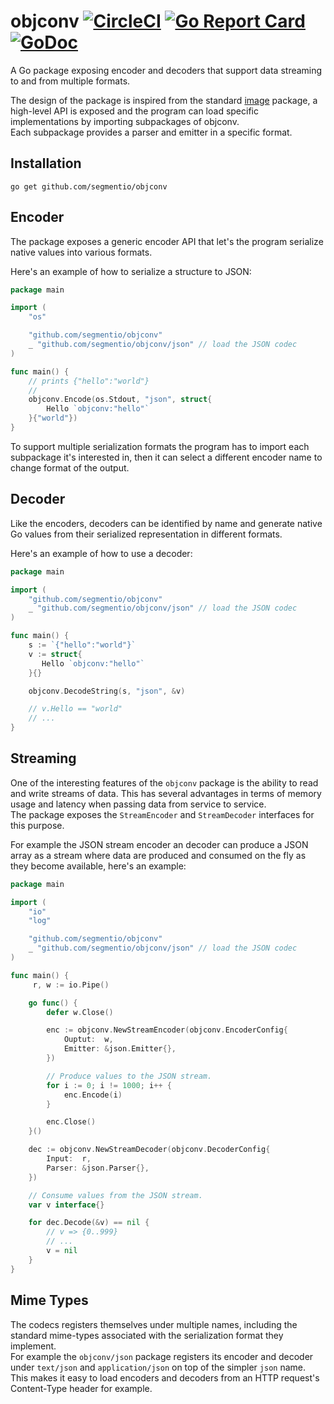 objconv [![CircleCI](https://circleci.com/gh/segmentio/objconv.svg?style=shield)](https://circleci.com/gh/segmentio/objconv) [![Go Report Card](https://goreportcard.com/badge/github.com/segmentio/objconv)](https://goreportcard.com/report/github.com/segmentio/objconv) [![GoDoc](https://godoc.org/github.com/segmentio/objconv?status.svg)](https://godoc.org/github.com/segmentio/objconv)
=======

A Go package exposing encoder and decoders that support data streaming to and
from multiple formats.

The design of the package is inspired from the standard [image](https://golang.org/pkg/image/)
package, a high-level API is exposed and the program can load specific
implementations by importing subpackages of objconv.  
Each subpackage provides a parser and emitter in a specific format.

Installation
------------

```shell
go get github.com/segmentio/objconv
```

Encoder
-------

The package exposes a generic encoder API that let's the program serialize
native values into various formats.

Here's an example of how to serialize a structure to JSON:
```go
package main

import (
    "os"

    "github.com/segmentio/objconv"
    _ "github.com/segmentio/objconv/json" // load the JSON codec
)

func main() {
    // prints {"hello":"world"}
    //
    objconv.Encode(os.Stdout, "json", struct{
        Hello `objconv:"hello"`
    }{"world"})
}
```

To support multiple serialization formats the program has to import each
subpackage it's interested in, then it can select a different encoder name to
change format of the output.

Decoder
-------

Like the encoders, decoders can be identified by name and generate native Go
values from their serialized representation in different formats.

Here's an example of how to use a decoder:
```go
package main

import (
    "github.com/segmentio/objconv"
    _ "github.com/segmentio/objconv/json" // load the JSON codec
)

func main() {
    s := `{"hello":"world"}`
    v := struct{
       Hello `objconv:"hello"`
    }{}

    objconv.DecodeString(s, "json", &v)

    // v.Hello == "world"
    // ...
}
```

Streaming
---------

One of the interesting features of the `objconv` package is the ability to read
and write streams of data. This has several advantages in terms of memory usage
and latency when passing data from service to service.  
The package exposes the `StreamEncoder` and `StreamDecoder` interfaces for this
purpose.

For example the JSON stream encoder an decoder can produce a JSON array as a
stream where data are produced and consumed on the fly as they become available,
here's an example:
```go
package main

import (
    "io"
    "log"

    "github.com/segmentio/objconv"
    _ "github.com/segmentio/objconv/json" // load the JSON codec
)

func main() {
     r, w := io.Pipe()

    go func() {
        defer w.Close()

        enc := objconv.NewStreamEncoder(objconv.EncoderConfig{
            Ouptut:  w,
            Emitter: &json.Emitter{},
        })

        // Produce values to the JSON stream.
        for i := 0; i != 1000; i++ {
            enc.Encode(i)
        }

        enc.Close()
    }()

    dec := objconv.NewStreamDecoder(objconv.DecoderConfig{
        Input:  r,
        Parser: &json.Parser{},
    })

    // Consume values from the JSON stream.
    var v interface{}

    for dec.Decode(&v) == nil {
        // v => {0..999}
        // ...
        v = nil
    }
}
```

Mime Types
----------

The codecs registers themselves under multiple names, including the standard
mime-types associated with the serialization format they implement.  
For example the `objconv/json` package registers its encoder and decoder under
`text/json` and `application/json` on top of the simpler `json` name.  
This makes it easy to load encoders and decoders from an HTTP request's
Content-Type header for example.
